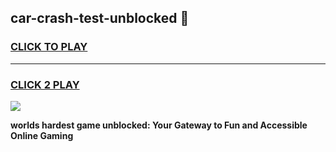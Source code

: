 
## car-crash-test-unblocked 👋
<h3>
<a href="https://premium.freeplayer.one?title=car-crash-test-unblocked&ref=14F">CLICK TO PLAY</a></h3>
<hr>

<h3>
<a href="https://premium.freeplayer.one?title=car-crash-test-unblocked&ref=14F">CLICK 2 PLAY</a>
  
</h3>

<a href="https://premium.freeplayer.one?title=car-crash-test-unblocked&ref=12F/"><img src="https://clearcache.store/games.png"></a>


**worlds hardest game unblocked: Your Gateway to Fun and Accessible Online Gaming**
